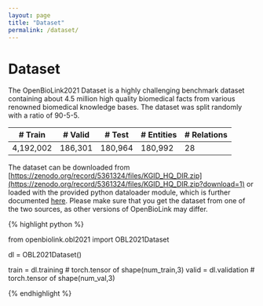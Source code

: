 ```yaml
---
layout: page
title: "Dataset"
permalink: /dataset/
---
```


# Dataset

The OpenBioLink2021 Dataset is a highly challenging benchmark dataset containing about 4.5 million high quality biomedical facts from various renowned biomedical knowledge bases. The dataset was split randomly with a ratio of 90-5-5.

| # Train   | # Valid | # Test  | # Entities | # Relations |
|-----------|---------|---------|------------|-------------|
| 4,192,002 | 186,301 | 180,964 | 180,992    | 28          |

The dataset can be downloaded from [https://zenodo.org/record/5361324/files/KGID_HQ_DIR.zip](https://zenodo.org/record/5361324/files/KGID_HQ_DIR.zip?download=1) or loaded with the provided python dataloader module, which is further documented [here](../obl2021.html#obl2021.OBL2021Dataset). Please make sure that you get the dataset from one of the two sources, as other versions of OpenBioLink may differ. 

{% highlight python %}

from openbiolink.obl2021 import OBL2021Dataset

dl = OBL2021Dataset()

train = dl.training # torch.tensor of shape(num_train,3)
valid = dl.validation # torch.tensor of shape(num_val,3)

{% endhighlight %}